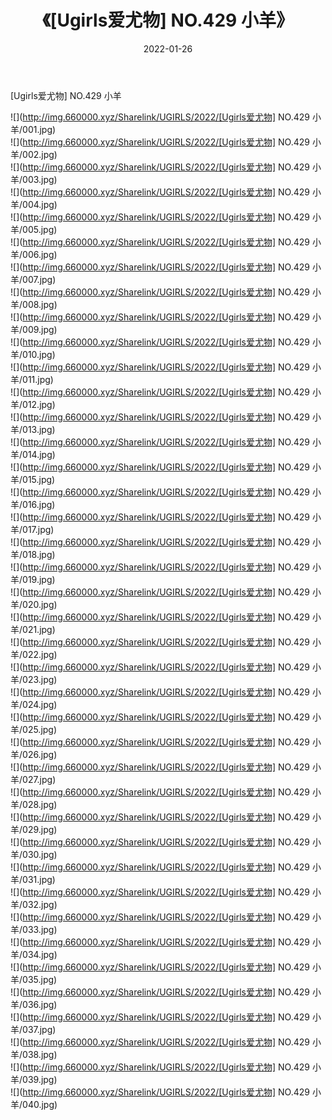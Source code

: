 ﻿---
layout: post
title:  《[Ugirls爱尤物] NO.429 小羊》
date:   2022-01-26
img: http://img.660000.xyz/Sharelink/UGIRLS/2022/[Ugirls爱尤物] NO.429 小羊/000.jpg
categories: [美女, 清纯, 唯美]
---

[Ugirls爱尤物] NO.429 小羊

 ![](http://img.660000.xyz/Sharelink/UGIRLS/2022/[Ugirls爱尤物] NO.429 小羊/001.jpg) <br>![](http://img.660000.xyz/Sharelink/UGIRLS/2022/[Ugirls爱尤物] NO.429 小羊/002.jpg) <br>![](http://img.660000.xyz/Sharelink/UGIRLS/2022/[Ugirls爱尤物] NO.429 小羊/003.jpg) <br>![](http://img.660000.xyz/Sharelink/UGIRLS/2022/[Ugirls爱尤物] NO.429 小羊/004.jpg) <br>![](http://img.660000.xyz/Sharelink/UGIRLS/2022/[Ugirls爱尤物] NO.429 小羊/005.jpg) <br>![](http://img.660000.xyz/Sharelink/UGIRLS/2022/[Ugirls爱尤物] NO.429 小羊/006.jpg) <br>![](http://img.660000.xyz/Sharelink/UGIRLS/2022/[Ugirls爱尤物] NO.429 小羊/007.jpg) <br>![](http://img.660000.xyz/Sharelink/UGIRLS/2022/[Ugirls爱尤物] NO.429 小羊/008.jpg) <br>![](http://img.660000.xyz/Sharelink/UGIRLS/2022/[Ugirls爱尤物] NO.429 小羊/009.jpg) <br>![](http://img.660000.xyz/Sharelink/UGIRLS/2022/[Ugirls爱尤物] NO.429 小羊/010.jpg) <br>![](http://img.660000.xyz/Sharelink/UGIRLS/2022/[Ugirls爱尤物] NO.429 小羊/011.jpg) <br>![](http://img.660000.xyz/Sharelink/UGIRLS/2022/[Ugirls爱尤物] NO.429 小羊/012.jpg) <br>![](http://img.660000.xyz/Sharelink/UGIRLS/2022/[Ugirls爱尤物] NO.429 小羊/013.jpg) <br>![](http://img.660000.xyz/Sharelink/UGIRLS/2022/[Ugirls爱尤物] NO.429 小羊/014.jpg) <br>![](http://img.660000.xyz/Sharelink/UGIRLS/2022/[Ugirls爱尤物] NO.429 小羊/015.jpg) <br>![](http://img.660000.xyz/Sharelink/UGIRLS/2022/[Ugirls爱尤物] NO.429 小羊/016.jpg) <br>![](http://img.660000.xyz/Sharelink/UGIRLS/2022/[Ugirls爱尤物] NO.429 小羊/017.jpg) <br>![](http://img.660000.xyz/Sharelink/UGIRLS/2022/[Ugirls爱尤物] NO.429 小羊/018.jpg) <br>![](http://img.660000.xyz/Sharelink/UGIRLS/2022/[Ugirls爱尤物] NO.429 小羊/019.jpg) <br>![](http://img.660000.xyz/Sharelink/UGIRLS/2022/[Ugirls爱尤物] NO.429 小羊/020.jpg) <br>![](http://img.660000.xyz/Sharelink/UGIRLS/2022/[Ugirls爱尤物] NO.429 小羊/021.jpg) <br>![](http://img.660000.xyz/Sharelink/UGIRLS/2022/[Ugirls爱尤物] NO.429 小羊/022.jpg) <br>![](http://img.660000.xyz/Sharelink/UGIRLS/2022/[Ugirls爱尤物] NO.429 小羊/023.jpg) <br>![](http://img.660000.xyz/Sharelink/UGIRLS/2022/[Ugirls爱尤物] NO.429 小羊/024.jpg) <br>![](http://img.660000.xyz/Sharelink/UGIRLS/2022/[Ugirls爱尤物] NO.429 小羊/025.jpg) <br>![](http://img.660000.xyz/Sharelink/UGIRLS/2022/[Ugirls爱尤物] NO.429 小羊/026.jpg) <br>![](http://img.660000.xyz/Sharelink/UGIRLS/2022/[Ugirls爱尤物] NO.429 小羊/027.jpg) <br>![](http://img.660000.xyz/Sharelink/UGIRLS/2022/[Ugirls爱尤物] NO.429 小羊/028.jpg) <br>![](http://img.660000.xyz/Sharelink/UGIRLS/2022/[Ugirls爱尤物] NO.429 小羊/029.jpg) <br>![](http://img.660000.xyz/Sharelink/UGIRLS/2022/[Ugirls爱尤物] NO.429 小羊/030.jpg) <br>![](http://img.660000.xyz/Sharelink/UGIRLS/2022/[Ugirls爱尤物] NO.429 小羊/031.jpg) <br>![](http://img.660000.xyz/Sharelink/UGIRLS/2022/[Ugirls爱尤物] NO.429 小羊/032.jpg) <br>![](http://img.660000.xyz/Sharelink/UGIRLS/2022/[Ugirls爱尤物] NO.429 小羊/033.jpg) <br>![](http://img.660000.xyz/Sharelink/UGIRLS/2022/[Ugirls爱尤物] NO.429 小羊/034.jpg) <br>![](http://img.660000.xyz/Sharelink/UGIRLS/2022/[Ugirls爱尤物] NO.429 小羊/035.jpg) <br>![](http://img.660000.xyz/Sharelink/UGIRLS/2022/[Ugirls爱尤物] NO.429 小羊/036.jpg) <br>![](http://img.660000.xyz/Sharelink/UGIRLS/2022/[Ugirls爱尤物] NO.429 小羊/037.jpg) <br>![](http://img.660000.xyz/Sharelink/UGIRLS/2022/[Ugirls爱尤物] NO.429 小羊/038.jpg) <br>![](http://img.660000.xyz/Sharelink/UGIRLS/2022/[Ugirls爱尤物] NO.429 小羊/039.jpg) <br>![](http://img.660000.xyz/Sharelink/UGIRLS/2022/[Ugirls爱尤物] NO.429 小羊/040.jpg) <br>